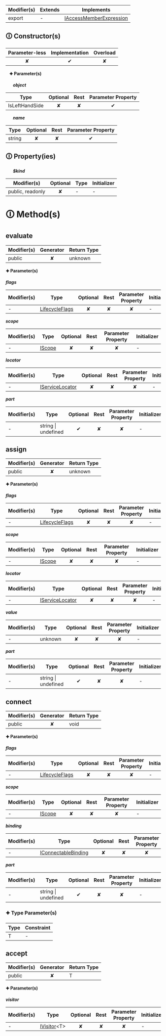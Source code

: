 | Modifier(s)                            | Extends                      | Implements                                    |
|----------------------------------------|------------------------------|-----------------------------------------------|
| export | - | [IAccessMemberExpression](https://hamedfathi.gitbook.io/aurelia-2-doc-api/runtime/interface/ast/iaccessmemberexpression) |

## &#128712; Constructor(s)

| Parameter-less                         | Implementation                          | Overload                          |
|:--------------------------------------:|:---------------------------------------:|:---------------------------------:|
| ✘ | ✔ | ✘ |

&nbsp;&nbsp; **&#128966; Parameter(s)**

&nbsp;&nbsp;&nbsp;&nbsp;&nbsp; _**object**_

| Type                        | Optional                           | Rest                          | Parameter Property                          |
|-----------------------------|:----------------------------------:|:-----------------------------:|:-------------------------------------------:|
| IsLeftHandSide | ✘  | ✘ | ✔ |

&nbsp;&nbsp;&nbsp;&nbsp;&nbsp; _**name**_

| Type                        | Optional                           | Rest                          | Parameter Property                          |
|-----------------------------|:----------------------------------:|:-----------------------------:|:-------------------------------------------:|
| string | ✘  | ✘ | ✔ |

## &#128712; Property(ies)

&nbsp;&nbsp;&nbsp;&nbsp;&nbsp; _**$kind**_

| Modifier(s)                               | Optional                           | Type                        | Initializer                       |
|-------------------------------------------|:----------------------------------:|-----------------------------|-----------------------------------|
| public, readonly | ✘ | - | - |

# &#128712; Method(s)

## evaluate

| Modifier(s)                              | Generator                          | Return Type                       |
|------------------------------------------|:----------------------------------:|-----------------------------------|
| public | ✘ | unknown |

**&#128966; Parameter(s)**

_**flags**_

| Modifier(s)                              | Type                        | Optional                           | Rest                          | Parameter Property                          | Initializer                       |
|------------------------------------------|-----------------------------|:----------------------------------:|:-----------------------------:|:-------------------------------------------:|-----------------------------------|
| - | [LifecycleFlags](https://hamedfathi.gitbook.io/aurelia-2-doc-api/runtime/enum/flags/lifecycleflags) | ✘  | ✘ | ✘ | - |

_**scope**_

| Modifier(s)                              | Type                        | Optional                           | Rest                          | Parameter Property                          | Initializer                       |
|------------------------------------------|-----------------------------|:----------------------------------:|:-----------------------------:|:-------------------------------------------:|-----------------------------------|
| - | [IScope](https://hamedfathi.gitbook.io/aurelia-2-doc-api/runtime/interface/observation/iscope) | ✘  | ✘ | ✘ | - |

_**locator**_

| Modifier(s)                              | Type                        | Optional                           | Rest                          | Parameter Property                          | Initializer                       |
|------------------------------------------|-----------------------------|:----------------------------------:|:-----------------------------:|:-------------------------------------------:|-----------------------------------|
| - | [IServiceLocator](https://hamedfathi.gitbook.io/aurelia-2-doc-api/kernel/interface/di/iservicelocator) | ✘  | ✘ | ✘ | - |

_**part**_

| Modifier(s)                              | Type                        | Optional                           | Rest                          | Parameter Property                          | Initializer                       |
|------------------------------------------|-----------------------------|:----------------------------------:|:-----------------------------:|:-------------------------------------------:|-----------------------------------|
| - | string &#124; undefined | ✔  | ✘ | ✘ | - |

## assign

| Modifier(s)                              | Generator                          | Return Type                       |
|------------------------------------------|:----------------------------------:|-----------------------------------|
| public | ✘ | unknown |

**&#128966; Parameter(s)**

_**flags**_

| Modifier(s)                              | Type                        | Optional                           | Rest                          | Parameter Property                          | Initializer                       |
|------------------------------------------|-----------------------------|:----------------------------------:|:-----------------------------:|:-------------------------------------------:|-----------------------------------|
| - | [LifecycleFlags](https://hamedfathi.gitbook.io/aurelia-2-doc-api/runtime/enum/flags/lifecycleflags) | ✘  | ✘ | ✘ | - |

_**scope**_

| Modifier(s)                              | Type                        | Optional                           | Rest                          | Parameter Property                          | Initializer                       |
|------------------------------------------|-----------------------------|:----------------------------------:|:-----------------------------:|:-------------------------------------------:|-----------------------------------|
| - | [IScope](https://hamedfathi.gitbook.io/aurelia-2-doc-api/runtime/interface/observation/iscope) | ✘  | ✘ | ✘ | - |

_**locator**_

| Modifier(s)                              | Type                        | Optional                           | Rest                          | Parameter Property                          | Initializer                       |
|------------------------------------------|-----------------------------|:----------------------------------:|:-----------------------------:|:-------------------------------------------:|-----------------------------------|
| - | [IServiceLocator](https://hamedfathi.gitbook.io/aurelia-2-doc-api/kernel/interface/di/iservicelocator) | ✘  | ✘ | ✘ | - |

_**value**_

| Modifier(s)                              | Type                        | Optional                           | Rest                          | Parameter Property                          | Initializer                       |
|------------------------------------------|-----------------------------|:----------------------------------:|:-----------------------------:|:-------------------------------------------:|-----------------------------------|
| - | unknown | ✘  | ✘ | ✘ | - |

_**part**_

| Modifier(s)                              | Type                        | Optional                           | Rest                          | Parameter Property                          | Initializer                       |
|------------------------------------------|-----------------------------|:----------------------------------:|:-----------------------------:|:-------------------------------------------:|-----------------------------------|
| - | string &#124; undefined | ✔  | ✘ | ✘ | - |

## connect

| Modifier(s)                              | Generator                          | Return Type                       |
|------------------------------------------|:----------------------------------:|-----------------------------------|
| public | ✘ | void |

**&#128966; Parameter(s)**

_**flags**_

| Modifier(s)                              | Type                        | Optional                           | Rest                          | Parameter Property                          | Initializer                       |
|------------------------------------------|-----------------------------|:----------------------------------:|:-----------------------------:|:-------------------------------------------:|-----------------------------------|
| - | [LifecycleFlags](https://hamedfathi.gitbook.io/aurelia-2-doc-api/runtime/enum/flags/lifecycleflags) | ✘  | ✘ | ✘ | - |

_**scope**_

| Modifier(s)                              | Type                        | Optional                           | Rest                          | Parameter Property                          | Initializer                       |
|------------------------------------------|-----------------------------|:----------------------------------:|:-----------------------------:|:-------------------------------------------:|-----------------------------------|
| - | [IScope](https://hamedfathi.gitbook.io/aurelia-2-doc-api/runtime/interface/observation/iscope) | ✘  | ✘ | ✘ | - |

_**binding**_

| Modifier(s)                              | Type                        | Optional                           | Rest                          | Parameter Property                          | Initializer                       |
|------------------------------------------|-----------------------------|:----------------------------------:|:-----------------------------:|:-------------------------------------------:|-----------------------------------|
| - | [IConnectableBinding](https://hamedfathi.gitbook.io/aurelia-2-doc-api/runtime/binding/interface/connectable/iconnectablebinding) | ✘  | ✘ | ✘ | - |

_**part**_

| Modifier(s)                              | Type                        | Optional                           | Rest                          | Parameter Property                          | Initializer                       |
|------------------------------------------|-----------------------------|:----------------------------------:|:-----------------------------:|:-------------------------------------------:|-----------------------------------|
| - | string &#124; undefined | ✔  | ✘ | ✘ | - |

### &#128966; Type Parameter(s)

| Type | Constraint |
| ---- | ---------- |
| T    | -          |

## accept

| Modifier(s)                              | Generator                          | Return Type                       |
|------------------------------------------|:----------------------------------:|-----------------------------------|
| public | ✘ | T |

**&#128966; Parameter(s)**

_**visitor**_

| Modifier(s)                              | Type                        | Optional                           | Rest                          | Parameter Property                          | Initializer                       |
|------------------------------------------|-----------------------------|:----------------------------------:|:-----------------------------:|:-------------------------------------------:|-----------------------------------|
| - | [IVisitor](https://hamedfathi.gitbook.io/aurelia-2-doc-api/runtime/interface/ast/ivisitor)&lt;T&gt; | ✘  | ✘ | ✘ | - |